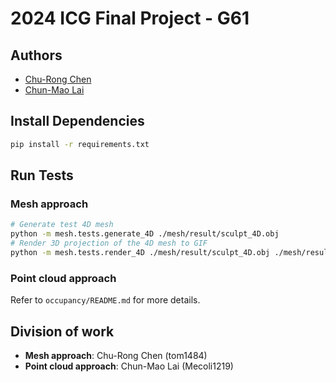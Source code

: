 # 2024 ICG Final Project - G61

## Authors
- [Chu-Rong Chen](https://github.com/tom1484)
- [Chun-Mao Lai](https://github.com/Mecoli1219)

## Install Dependencies

```bash
pip install -r requirements.txt
```

## Run Tests

### Mesh approach

```bash
# Generate test 4D mesh
python -m mesh.tests.generate_4D ./mesh/result/sculpt_4D.obj
# Render 3D projection of the 4D mesh to GIF
python -m mesh.tests.render_4D ./mesh/result/sculpt_4D.obj ./mesh/result/sculpt_4D.gif
```

### Point cloud approach

Refer to `occupancy/README.md` for more details.

## Division of work

- **Mesh approach**: Chu-Rong Chen (tom1484)
- **Point cloud approach**: Chun-Mao Lai (Mecoli1219)
